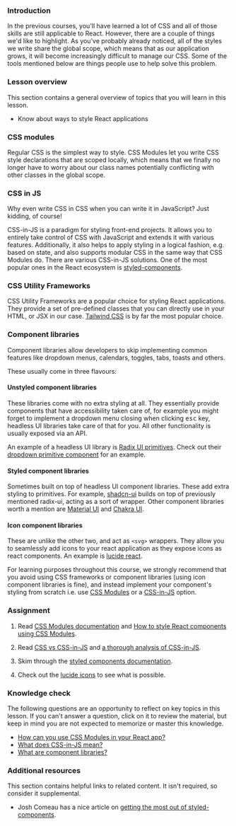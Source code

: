 ### Introduction

In the previous courses, you'll have learned a lot of CSS and all of those skills are still applicable to React. However, there are a couple of things we'd like to highlight. As you've probably already noticed, all of the styles we write share the global scope, which means that as our application grows, it will become increasingly difficult to manage our CSS. Some of the tools mentioned below are things people use to help solve this problem.

### Lesson overview

This section contains a general overview of topics that you will learn in this lesson.

- Know about ways to style React applications

### CSS modules

Regular CSS is the simplest way to style. CSS Modules let you write CSS style declarations that are scoped locally, which means that we finally no longer have to worry about our class names potentially conflicting with other classes in the global scope.

### CSS in JS

Why even write CSS in CSS when you can write it in JavaScript? Just kidding, of course!

CSS-in-JS is a paradigm for styling front-end projects. It allows you to entirely take control of CSS with JavaScript and extends it with various features. Additionally, it also helps to apply styling in a logical fashion, e.g. based on state, and also supports modular CSS in the same way that CSS Modules do. There are various CSS-in-JS solutions. One of the most popular ones in the React ecosystem is [styled-components](https://styled-components.com/).

### CSS Utility Frameworks

CSS Utility Frameworks are a popular choice for styling React applications. They provide a set of pre-defined classes that you can directly use in your HTML, or JSX in our case. [Tailwind CSS](https://tailwindcss.com) is by far the most popular choice.

### Component libraries

Component libraries allow developers to skip implementing common features like dropdown menus, calendars, toggles, tabs, toasts and others.

These usually come in three flavours:

#### Unstyled component libraries

These libraries come with no extra styling at all. They essentially provide components that have accessibility taken care of, for example you might forget to implement a dropdown menu closing when clicking <kbd>esc</kbd> key, headless UI libraries take care of that for you. All other functionality is usually exposed via an API.

An example of a headless UI library is [Radix UI primitives](https://www.radix-ui.com/primitives). Check out their [dropdown primitive component](https://www.radix-ui.com/primitives/docs/components/dropdown-menu) for an example.

#### Styled component libraries

Sometimes built on top of headless UI component libraries. These add extra styling to primitives. For example, [shadcn-ui](https://ui.shadcn.com/docs/components/dropdown-menu) builds on top of previously mentioned radix-ui, acting as a sort of wrapper. Other component libraries worth a mention are [Material UI](https://mui.com/) and [Chakra UI](https://chakra-ui.com/).

#### Icon component libraries

These are unlike the other two, and act as `<svg>` wrappers. They allow you to seamlessly add icons to your react application as they expose icons as react components. An example is [lucide react](https://lucide.dev/guide/packages/lucide-react).

<div class="lesson-note lesson-note--tip" markdown="1" >

For learning purposes throughout this course, we strongly recommend that you avoid using CSS frameworks or component libraries (using icon component libraries is fine), and instead implement your component's styling from scratch i.e. use [CSS Modules](#css-modules) or a [CSS-in-JS](#css-in-js) option.

</div>

### Assignment

<div class="lesson-content__panel" markdown="1">

1. Read [CSS Modules documentation](https://github.com/css-modules/css-modules) and [How to style React components using CSS Modules](https://www.makeuseof.com/react-components-css-modules-style/).

1. Read [CSS vs CSS-in-JS](https://blog.logrocket.com/css-vs-css-in-js/) and [a thorough analysis of CSS-in-JS](https://css-tricks.com/a-thorough-analysis-of-css-in-js/).

1. Skim through the [styled components documentation](https://styled-components.com/).

1. Check out the [lucide icons](https://lucide.dev/icons/) to see what is possible.

</div>

### Knowledge check

The following questions are an opportunity to reflect on key topics in this lesson. If you can't answer a question, click on it to review the material, but keep in mind you are not expected to memorize or master this knowledge.

- [How can you use CSS Modules in your React app?](https://www.makeuseof.com/react-components-css-modules-style/)
- [What does CSS-in-JS mean?](#css-in-js)
- [What are component libraries?](#component-libraries)

### Additional resources

This section contains helpful links to related content. It isn't required, so consider it supplemental.

- Josh Comeau has a nice article on [getting the most out of styled-components](https://www.joshwcomeau.com/css/styled-components/).
